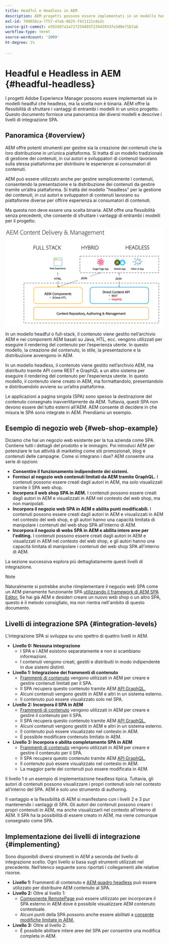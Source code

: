 ```yaml
---
title: Headful e Headless in AEM
description: AEM progetti possono essere implementati in un modello headful e headless, ma la scelta non è binaria. AEM offre la flessibilità di sfruttare i vantaggi di entrambi i modelli in un unico progetto.
exl-id: 709850ca-7757-47ab-9625-f411121cde2c
source-git-commit: e592dd7a3a717259493f23943933fe3d0e71b7ab
workflow-type: tm+mt
source-wordcount: '1009'
ht-degree: 1%

---
```


# Headful e Headless in AEM {#headful-headless}

I progetti Adobe Experience Manager possono essere implementati sia in modelli headful che headless, ma la scelta non è binaria. AEM offre la flessibilità di sfruttare i vantaggi di entrambi i modelli in un unico progetto. Questo documento fornisce una panoramica dei diversi modelli e descrive i livelli di integrazione SPA.

## Panoramica {#overview}

AEM offre potenti strumenti per gestire sia la creazione dei contenuti che la loro distribuzione in un’unica piattaforma. Si tratta di un modello tradizionale di gestione dei contenuti, in cui autori e sviluppatori di contenuti lavorano sulla stessa piattaforma per distribuire le esperienze ai consumatori di contenuti.

AEM può essere utilizzato anche per gestire semplicemente i contenuti, consentendo la presentazione e la distribuzione dei contenuti da gestire tramite un’altra piattaforma. Si tratta del modello &quot;headless&quot; per la gestione dei contenuti, in cui autori e sviluppatori di contenuti lavorano su piattaforme diverse per offrire esperienza ai consumatori di contenuti.

Ma questa non deve essere una scelta binaria. AEM offre una flessibilità senza precedenti, che consente di sfruttare i vantaggi di entrambi i modelli per il progetto.

![Modelli di implementazione AEM](/help/headless/assets/aem-implementation-models.png)

In un modello headful o full-stack, il contenuto viene gestito nell’archivio AEM e nei componenti AEM basati su Java, HTL, ecc. vengono utilizzati per eseguire il rendering del contenuto per l’esperienza utente. In questo modello, la creazione del contenuto, lo stile, la presentazione e la distribuzione avvengono in AEM.

In un modello headless, il contenuto viene gestito nell’archivio AEM, ma distribuito tramite API come REST e GraphQL a un altro sistema per eseguire il rendering del contenuto per l’esperienza utente. In questo modello, il contenuto viene creato in AEM, ma formattandolo, presentandolo e distribuendolo avviene su un’altra piattaforma.

Le applicazioni a pagina singola (SPA) sono spesso la destinazione del contenuto consegnato inavvertitamente da AEM. Tuttavia, questi SPA non devono essere del tutto esterni all&#39;AEM. AEM consente di decidere in che misura le SPA sono integrate in AEM. Prendiamo un esempio.

## Esempio di negozio web {#web-shop-example}

Diciamo che hai un negozio web esistente per la tua azienda come SPA. Contiene tutti i dettagli del prodotto e le immagini. Poi introduci AEM per potenziare le tue attività di marketing come siti promozionali, blog e contenuti delle campagne. Come si integrano i due? AEM consente una serie di opzioni:

* **Consentire il funzionamento indipendente dei sistemi.**
* **Fornisci al negozio web contenuti limitati da AEM tramite GraphQL.** I contenuti possono essere creati dagli autori in AEM, ma solo visualizzati tramite il SPA web shop.
* **Incorpora il web shop SPA in AEM.** I contenuti possono essere creati dagli autori in AEM e visualizzati in AEM nel contesto del web shop, ma non manipolati.
* **Incorpora il negozio web SPA in AEM e abilita punti modificabili.** I contenuti possono essere creati dagli autori in AEM e visualizzati in AEM nel contesto del web shop, e gli autori hanno una capacità limitata di manipolare i contenuti del web shop SPA all&#39;interno di AEM.
* **Incorpora il negozio di webs SPA in AEM e abilita intere aree per l&#39;editing.** I contenuti possono essere creati dagli autori in AEM e visualizzati in AEM nel contesto del web shop, e gli autori hanno una capacità limitata di manipolare i contenuti del web shop SPA all&#39;interno di AEM.

La sezione successiva esplora più dettagliatamente questi livelli di integrazione.

>[!NOTE]
>
>Naturalmente si potrebbe anche riimplementare il negozio web SPA come un AEM pienamente funzionante SPA [utilizzando il framework di AEM SPA Editor.](/help/implementing/developing/hybrid/introduction.md) Se hai già AEM e desideri creare un nuovo web shop o un altro SPA, questo è il metodo consigliato, ma non rientra nell&#39;ambito di questo documento.

## Livelli di integrazione SPA {#integration-levels}

L&#39;integrazione SPA si sviluppa su uno spettro di quattro livelli in AEM.

* **Livello 0: Nessuna integrazione**
   * I SPA e i AEM esistono separatamente e non si scambiano informazioni.
   * I contenuti vengono creati, gestiti e distribuiti in modo indipendente in due sistemi distinti.
* **Livello 1: Integrazione dei frammenti di contenuto**
   * [Frammenti di contenuto](/help/assets/content-fragments/content-fragments.md) vengono utilizzati in AEM per creare e gestire contenuti limitati per il SPA.
   * Il SPA recupera questo contenuto tramite AEM [API GraphQL.](/help/headless/graphql-api/content-fragments.md)
   * Alcuni contenuti vengono gestiti in AEM e altri in un sistema esterno.
   * Il contenuto può essere visualizzato solo nel SPA.
* **Livello 2: Incorpora il SPA in AEM**
   * [Frammenti di contenuto](/help/assets/content-fragments/content-fragments.md) vengono utilizzati in AEM per creare e gestire il contenuto per il SPA.
   * Il SPA recupera questo contenuto tramite AEM [API GraphQL.](/help/headless/graphql-api/content-fragments.md)
   * Alcuni contenuti vengono gestiti in AEM e altri in un sistema esterno.
   * Il contenuto può essere visualizzato nel contesto in AEM.
   * È possibile modificare contenuto limitato in AEM.
* **Livello 3: Incorpora e abilita completamente SPA in AEM**
   * [Frammenti di contenuto](/help/assets/content-fragments/content-fragments.md) vengono utilizzati in AEM per creare e gestire il contenuto per il SPA.
   * Il SPA recupera questo contenuto tramite AEM [API GraphQL.](/help/headless/graphql-api/content-fragments.md)
   * Il contenuto può essere visualizzato nel contesto in AEM.
   * La maggior parte dei contenuti può essere modificata in AEM.

Il livello 1 è un esempio di implementazione headless tipica. Tuttavia, gli autori di contenuti possono visualizzare i propri contenuti solo nel contesto all’interno del SPA. AEM è solo uno strumento di authoring.

Il vantaggio e la flessibilità di AEM si manifestano con i livelli 2 e 3 pur mantenendo i vantaggi di SPA. Gli autori dei contenuti possono creare i propri contenuti in AEM, ma anche visualizzarli nel contesto all’interno di AEM. Il SPA ha la possibilità di essere creato in AEM, ma viene comunque consegnato come SPA.

## Implementazione dei livelli di integrazione {#implementing}

Sono disponibili diversi strumenti in AEM a seconda del livello di integrazione scelto. Ogni livello si basa sugli strumenti utilizzati nel precedente. Nell’elenco seguente sono riportati i collegamenti alle relative risorse.

* **Livello 1:** Frammenti di contenuto e [AEM quadro headless](/help/headless/introduction.md) può essere utilizzato per distribuire AEM contenuto al SPA.
* **Livello 2:** Oltre al livello 1:
   * [Componente RemotePage](/help/implementing/developing/hybrid/remote-page.md) può essere utilizzato per incorporare il SPA esterno in AEM dove è possibile visualizzare AEM contenuto contestuale.
   * Alcuni punti della SPA possono anche essere abilitati a [consente modifiche limitate in AEM.](/help/implementing/developing/hybrid/editing-external-spa.md)
* **Livello 3:** Oltre al livello 2:
   * È possibile abilitare intere aree del SPA per consentire una modifica completa in AEM.
